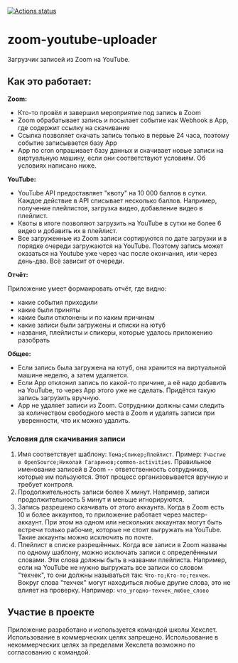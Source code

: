 [![Actions status](../../actions/workflows/production.yml/badge.svg?branch=main)](../../actions/workflows/production.yml?query=workflow%3A"Production")

# zoom-youtube-uploader

Загрузчик записей из Zoom на YouTube.

## Как это работает:

**Zoom:**
* Кто-то провёл и завершил мероприятие под запись в Zoom
* Zoom обрабатывает запись и посылает событие как Webhook в App, где содержит ссылку на скачивание
* Ссылка позволяет скачать запись только в первые 24 часа, поэтому событие записывается базу App
* App по cron опрашивает базу данных и скачивает новые записи на виртуальную машину, если они соответствуют условиям. Об условиях написано ниже.

**YouTube:**
* YouTube API предоставляет "квоту" на 10 000 баллов в сутки. Каждое действие в API списывает несколько баллов. Например, получение плейлистов, загрузка видео, добавление видео в плейлист.
* Квоты в итоге позволяют загрузить на YouTube в сутки не более 6 видео и добавить их в плейлист.
* Все загруженные из Zoom записи сортируются по дате загрузки и в порядке очереди загружаются на YouTube. Поэтому запись может оказаться на Youtube уже через час после окончания, или через день-два. Всё зависит от очереди.

**Отчёт:**

Приложение умеет формаировать отчёт, где видно: 
* какие события приходили
* какие были приняты
* какие были отклонены и по каким причинам
* какие записи были загружены и списки на ютуб
* названия, плейлисты и спикеры, которые удалось приложению разобрать

**Общее:**
* Если запись была загружена на ютуб, она хранится на виртуальной машине неделю, а затем удаляется.
* Если App отклонил запись по какой-то причине, а её надо добавить на YouTube, то через App этого уже не сделать. Придётся такую запись загрузить вручную.
* App не удаляет записи из Zoom. Сотрудники должны сами следить за количеством свободного места в Zoom и удалять записи при уверенности, что их можно удалить.

### Условия для скачивания записи
1. Имя соответствует шаблону: `Тема;Спикер;Плейлист`. Пример: `Участие в OpenSource;Николай Гагаринов;common-activities`. Правильное именование записей в Zoom -- ответственность сотрудников, которые им пользуются. Этот процесс организовывается вручную и требует контроля.
1. Продолжительность записи более X минут. Например, записи продолжительность 5 минут и меньше игнорируются.
1. Запись разрешено скачивать от этого аккаунта. Когда в Zoom есть 10 и более аккаунтов, то приложение работает через мастер-аккаунт. При этом на одном или нескольких аккаунтах могут быть встречи только рабочие, которые не стоит выгружать на YouTube. Такие аккаунты можно исключить по почте.
1. Плейлист в списке разрешённых. Когда все записи в Zoom названы по одному шаблону, можно исключать записи с определёнными словами. Эти слова должны быть в названии плейлиста. Например, если на YouTube не нужно выгружать все записи со словом "техчек", то они должны называться так: `Что-то;Кто-то;техчек`. Вокруг слова "техчек" могут находиться любые другие слова, это не влияет на проверку. Например: `что_угодно-техчек_любое_слово`

## Участие в проекте

Приложение разработано и используется командой школы Хекслет. Использование в коммерческих целях запрещено. Использование в некоммерческих целях за пределами Хекслета возможно по согласованию с командой.
